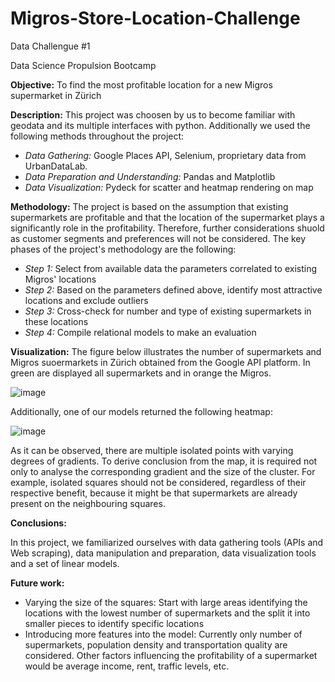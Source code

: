 Migros-Store-Location-Challenge
==============================

Data Challengue #1

Data Science Propulsion Bootcamp


**Objective:** To find the most profitable location for a new Migros supermarket in Zürich

**Description:** This project was choosen by us to become familiar with geodata and its multiple interfaces with python. 
Additionally we used the following methods throughout the project: 
    
- *Data Gathering:*  Google Places API, Selenium, proprietary data from UrbanDataLab.
- *Data Preparation and Understanding:* Pandas and Matplotlib   
- *Data Visualization:* Pydeck for scatter and heatmap rendering on map

**Methodology:** The project is based on the assumption that existing supermarkets are profitable and that the location of the supermarket plays a significantly role in the profitability. Therefore, further considerations shuold as customer segments and preferences will not be considered. The key phases of the project's methodology are the following:

- *Step 1:* Select from available data the parameters correlated to existing Migros' locations
- *Step 2:* Based on the parameters defined above, identify most attractive locations and exclude outliers
- *Step 3:* Cross-check for number and type of existing supermarkets in these locations
- *Step 4:* Compile relational models to make an evaluation 

**Visualization:**
The figure below illustrates the number of supermarkets and Migros suoermarkets in Zürich obtained from the Google API platform. In green are displayed all supermarkets and in orange the Migros.

![image](https://user-images.githubusercontent.com/37544176/132989865-bdd44bea-c288-4b52-b2c6-790691e3c877.png)


Additionally, one of our models returned the following heatmap:

![image](https://user-images.githubusercontent.com/37544176/132990032-26a32443-5e33-41fa-8b6d-05cea1c985d5.png)

As it can be observed, there are multiple isolated points with varying degrees of gradients. To derive conclusion from the map, it is required not only to analyse the corresponding gradient and the size of the cluster. For example, isolated squares should not be considered, regardless of their respective benefit, because it might be that supermarkets are already present on the neighbouring squares.

**Conclusions:**

In this project, we familiarized ourselves with data gathering tools (APIs and Web scraping), data manipulation and preparation, data visualization tools and a set of linear models. 

**Future work:**

- Varying the size of the squares: Start with large areas identifying the locations with the lowest number of supermarkets and the split it into smaller pieces to identify specific locations
- Introducing more features into the model: Currently only number of supermarkets, population density and transportation quality are considered. Other factors influencing the profitability of a supermarket would be average income, rent, traffic levels, etc.
